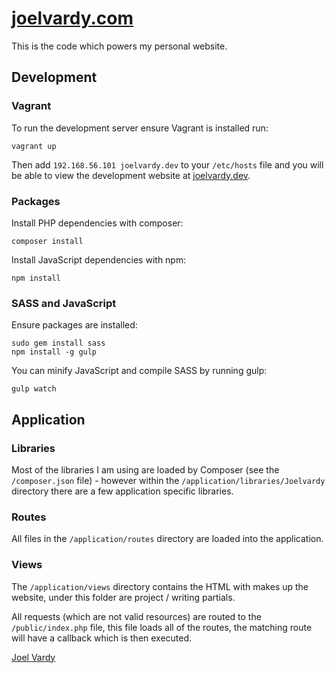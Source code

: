 # [joelvardy.com][joelvardy]

This is the code which powers my personal website.

## Development

### Vagrant

To run the development server ensure Vagrant is installed run:

```
vagrant up
```

Then add `192.168.56.101 joelvardy.dev` to your `/etc/hosts` file and you will be able to view the development website at [joelvardy.dev][dev].

### Packages

Install PHP dependencies with composer:

```
composer install
```

Install JavaScript dependencies with npm:

```
npm install
```

### SASS and JavaScript

Ensure packages are installed:

```
sudo gem install sass
npm install -g gulp
```

You can minify JavaScript and compile SASS by running gulp:

```
gulp watch
```

## Application

### Libraries

Most of the libraries I am using are loaded by Composer (see the `/composer.json` file) - however within the `/application/libraries/Joelvardy` directory there are a few application specific libraries.

### Routes

All files in the `/application/routes` directory are loaded into the application.

### Views

The `/application/views` directory contains the HTML with makes up the website, under this folder are project / writing partials.

All requests (which are not valid resources) are routed to the `/public/index.php` file, this file loads all of the routes, the matching route will have a callback which is then executed.

[Joel Vardy][joelvardy]

  [joelvardy]: https://joelvardy.com/
  [dev]: http://joelvardy.dev/
